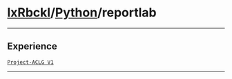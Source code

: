 # [lxRbckl](https://github.com/lxRbckl/lxRbckl/tree/main)/[Python](https://github.com/lxRbckl/lxRbckl/tree/main/Python)/reportlab

---

## Experience
[`Project-ACLG V1`](https://github.com/lxRbckl/Project-ACLG/blob/V1/README.md)

---
